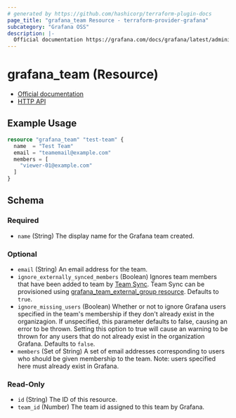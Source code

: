 ```yaml
---
# generated by https://github.com/hashicorp/terraform-plugin-docs
page_title: "grafana_team Resource - terraform-provider-grafana"
subcategory: "Grafana OSS"
description: |-
  Official documentation https://grafana.com/docs/grafana/latest/administration/manage-users-and-permissions/manage-teams/HTTP API https://grafana.com/docs/grafana/latest/http_api/team/
---
```


# grafana_team (Resource)

* [Official documentation](https://grafana.com/docs/grafana/latest/administration/manage-users-and-permissions/manage-teams/)
* [HTTP API](https://grafana.com/docs/grafana/latest/http_api/team/)

## Example Usage

```terraform
resource "grafana_team" "test-team" {
  name  = "Test Team"
  email = "teamemail@example.com"
  members = [
    "viewer-01@example.com"
  ]
}
```

<!-- schema generated by tfplugindocs -->
## Schema

### Required

- `name` (String) The display name for the Grafana team created.

### Optional

- `email` (String) An email address for the team.
- `ignore_externally_synced_members` (Boolean) Ignores team members that have been added to team by [Team Sync](https://grafana.com/docs/grafana/latest/enterprise/team-sync/).
Team Sync can be provisioned using [grafana_team_external_group resource](https://registry.terraform.io/providers/grafana/grafana/latest/docs/resources/team_external_group).
 Defaults to `true`.
- `ignore_missing_users` (Boolean) Whether or not to ignore Grafana users specified in the team's
membership if they don't already exist in the organizagion. If unspecified, this
parameter defaults to false, causing an error to be thrown. Setting this
option to true will cause an warning to be thrown for any users that do not
already exist in the organization Grafana.
 Defaults to `false`.
- `members` (Set of String) A set of email addresses corresponding to users who should be given membership
to the team. Note: users specified here must already exist in Grafana.

### Read-Only

- `id` (String) The ID of this resource.
- `team_id` (Number) The team id assigned to this team by Grafana.


